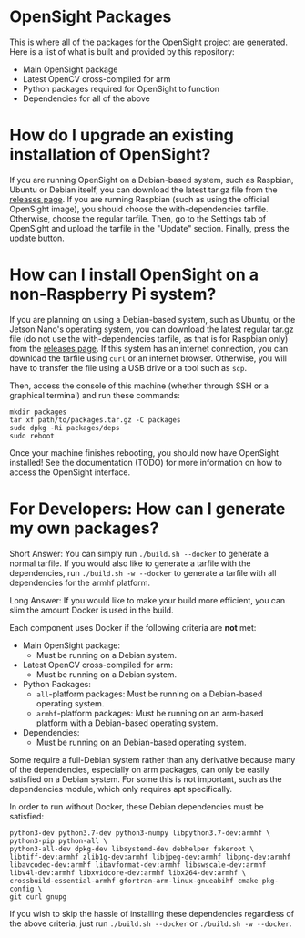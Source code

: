 # OpenSight Packages

This is where all of the packages for the OpenSight project are generated. Here is a list of what is built and provided by this repository:

* Main OpenSight package
* Latest OpenCV cross-compiled for arm
* Python packages required for OpenSight to function
* Dependencies for all of the above

# How do I upgrade an existing installation of OpenSight?

If you are running OpenSight on a Debian-based system, such as Raspbian, Ubuntu or Debian itself, you can download the latest tar.gz file from the [releases page](https://github.com/opensight-cv/packages/releases). If you are running Raspbian (such as using the official OpenSight image), you should choose the with-dependencies tarfile. Otherwise, choose the regular tarfile. Then, go to the Settings tab of OpenSight and upload the tarfile in the "Update" section. Finally, press the update button.

# How can I install OpenSight on a non-Raspberry Pi system?

If you are planning on using a Debian-based system, such as Ubuntu, or the Jetson Nano's operating system, you can download the latest regular tar.gz file (do not use the with-dependencies tarfile, as that is for Raspbian only) from the [releases page](https://github.com/opensight-cv/packages/releases). If this system has an internet connection, you can download the tarfile using `curl` or an internet browser. Otherwise, you will have to transfer the file using a USB drive or a tool such as `scp`.

Then, access the console of this machine (whether through SSH or a graphical terminal) and run these commands:
```
mkdir packages
tar xf path/to/packages.tar.gz -C packages
sudo dpkg -Ri packages/deps
sudo reboot
```
Once your machine finishes rebooting, you should now have OpenSight installed! See the documentation (TODO) for more information on how to access the OpenSight interface.

# For Developers: How can I generate my own packages?

Short Answer:
You can simply run `./build.sh --docker` to generate a normal tarfile. If you would also like to generate a tarfile with the dependencies, run `./build.sh -w --docker` to generate a tarfile with all dependencies for the armhf platform. 

Long Answer:
If you would like to make your build more efficient, you can slim the amount Docker is used in the build.

Each component uses Docker if the following criteria are **not** met:
* Main OpenSight package:
    * Must be running on a Debian system.
* Latest OpenCV cross-compiled for arm:
    * Must be running on a Debian system.
* Python Packages:
    * `all`-platform packages: Must be running on a Debian-based operating system.
    * `armhf`-platform packages: Must be running on an arm-based platform with a Debian-based operating system.
* Dependencies:
    * Must be running on an Debian-based operating system.

Some require a full-Debian system rather than any derivative because many of the dependencies, especially on arm packages, can only be easily satisfied on a Debian system. For some this is not important, such as the dependencies module, which only requires apt specifically.

In order to run without Docker, these Debian dependencies must be satisfied:
```
python3-dev python3.7-dev python3-numpy libpython3.7-dev:armhf \
python3-pip python-all \
python3-all-dev dpkg-dev libsystemd-dev debhelper fakeroot \
libtiff-dev:armhf zlib1g-dev:armhf libjpeg-dev:armhf libpng-dev:armhf libavcodec-dev:armhf libavformat-dev:armhf libswscale-dev:armhf libv4l-dev:armhf libxvidcore-dev:armhf libx264-dev:armhf \
crossbuild-essential-armhf gfortran-arm-linux-gnueabihf cmake pkg-config \
git curl gnupg
```

If you wish to skip the hassle of installing these dependencies regardless of the above criteria, just run `./build.sh --docker` or `./build.sh -w --docker`.
